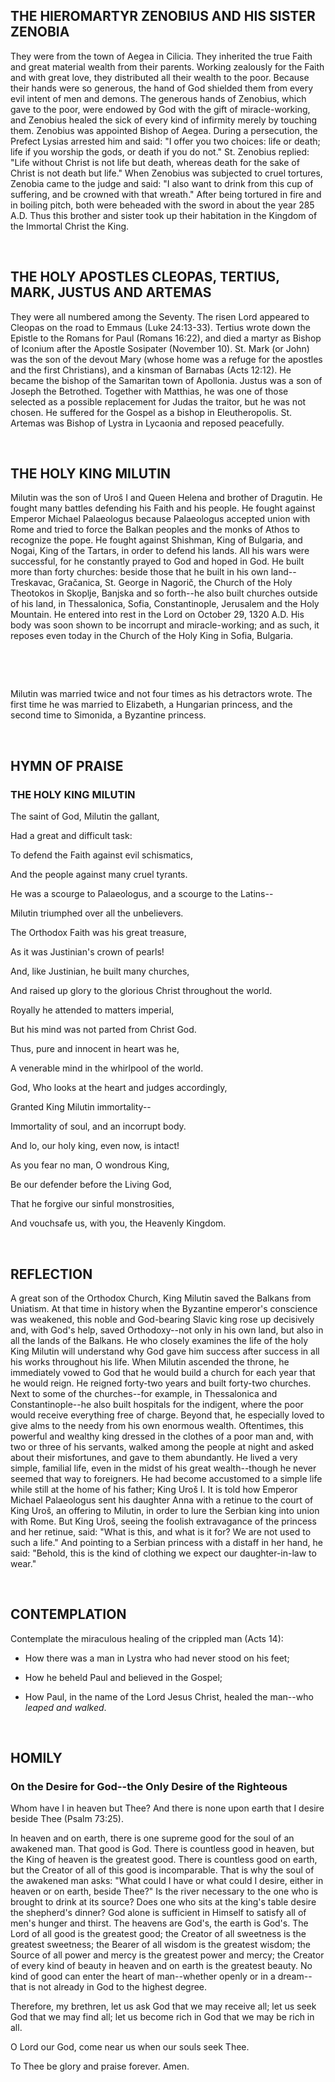 ## THE HIEROMARTYR ZENOBIUS AND HIS SISTER ZENOBIA

They were from the town of Aegea in Cilicia. They inherited the true Faith and great material wealth from their parents. Working zealously for the Faith and with great love, they distributed all their wealth to the poor. Because their hands were so generous, the hand of God shielded them from every evil intent of men and demons. The generous hands of Zenobius, which gave to the poor, were endowed by God with the gift of miracle-working, and Zenobius healed the sick of every kind of infirmity merely by touching them. Zenobius was appointed Bishop of Aegea. During a persecution, the Prefect Lysias arrested him and said: "I offer you two choices: life or death; life if you worship the gods, or death if you do not." St. Zenobius replied: "Life without Christ is not life but death, whereas death for the sake of Christ is not death but life." When Zenobius was subjected to cruel tortures, Zenobia came to the judge and said: "I also want to drink from this cup of suffering, and be crowned with that wreath." After being tortured in fire and in boiling pitch, both were beheaded with the sword in about the year 285 A.D. Thus this brother and sister took up their habitation in the Kingdom of the Immortal Christ the King.

&nbsp;

## THE HOLY APOSTLES CLEOPAS, TERTIUS, MARK, JUSTUS AND ARTEMAS

They were all numbered among the Seventy. The risen Lord appeared to Cleopas on the road to Emmaus (Luke 24:13-33). Tertius wrote down the Epistle to the Romans for Paul (Romans 16:22), and died a martyr as Bishop of Iconium after the Apostle Sosipater (November 10). St. Mark (or John) was the son of the devout Mary (whose home was a refuge for the apostles and the first Christians), and a kinsman of Barnabas (Acts 12:12). He became the bishop of the Samaritan town of Apollonia. Justus was a son of Joseph the Betrothed. Together with Matthias, he was one of those selected as a possible replacement for Judas the traitor, but he was not chosen. He suffered for the Gospel as a bishop in Eleutheropolis. St. Artemas was Bishop of Lystra in Lycaonia and reposed peacefully.

&nbsp;

## THE HOLY KING MILUTIN

Milutin was the son of Uroš I and Queen Helena and brother of Dragutin. He fought many battles defending his Faith and his people. He fought against Emperor Michael Palaeologus because Palaeologus accepted union with Rome and tried to force the Balkan peoples and the monks of Athos to recognize the pope. He fought against Shishman, King of Bulgaria, and Nogai, King of the Tartars, in order to defend his lands. All his wars were successful, for he constantly prayed to God and hoped in God. He built more than forty churches: beside those that he built in his own land--Treskavac, Gračanica, St. George in Nagorič, the Church of the Holy Theotokos in Skoplje, Banjska and so forth--he also built churches outside of his land, in Thessalonica, Sofia, Constantinople, Jerusalem and the Holy Mountain. He entered into rest in the Lord on October 29, 1320 A.D. His body was soon shown to be incorrupt and miracle-working; and as such, it reposes even today in the Church of the Holy King in Sofia, Bulgaria.

&nbsp;

&nbsp; 

Milutin was married twice and not four times as his detractors wrote. The first time he was married to Elizabeth, a Hungarian princess, and the second time to Simonida, a Byzantine princess.

&nbsp;

## HYMN OF PRAISE

### THE HOLY KING MILUTIN

The saint of God, Milutin the gallant, 

Had a great and difficult task: 

To defend the Faith against evil schismatics, 

And the people against many cruel tyrants. 

He was a scourge to Palaeologus, and a scourge to the Latins-- 

Milutin triumphed over all the unbelievers. 

The Orthodox Faith was his great treasure, 

As it was Justinian's crown of pearls! 

And, like Justinian, he built many churches, 

And raised up glory to the glorious Christ throughout the world. 

Royally he attended to matters imperial, 

But his mind was not parted from Christ God. 

Thus, pure and innocent in heart was he, 

A venerable mind in the whirlpool of the world. 

God, Who looks at the heart and judges accordingly, 

Granted King Milutin immortality-- 

Immortality of soul, and an incorrupt body. 

And lo, our holy king, even now, is intact! 

As you fear no man, O wondrous King, 

Be our defender before the Living God, 

That he forgive our sinful monstrosities, 

And vouchsafe us, with you, the Heavenly Kingdom. 

&nbsp;

## REFLECTION

A great son of the Orthodox Church, King Milutin saved the Balkans from Uniatism. At that time in history when the Byzantine emperor's conscience was weakened, this noble and God-bearing Slavic king rose up decisively and, with God's help, saved Orthodoxy--not only in his own land, but also in all the lands of the Balkans. He who closely examines the life of the holy King Milutin will understand why God gave him success after success in all his works throughout his life. When Milutin ascended the throne, he immediately vowed to God that he would build a church for each year that he would reign. He reigned forty-two years and built forty-two churches. Next to some of the churches--for example, in Thessalonica and Constantinople--he also built hospitals for the indigent, where the poor would receive everything free of charge. Beyond that, he especially loved to give alms to the needy from his own enormous wealth. Oftentimes, this powerful and wealthy king dressed in the clothes of a poor man and, with two or three of his servants, walked among the people at night and asked about their misfortunes, and gave to them abundantly. He lived a very simple, familial life, even in the midst of his great wealth--though he never seemed that way to foreigners. He had become accustomed to a simple life while still at the home of his father; King Uroš I. It is told how Emperor Michael Palaeologus sent his daughter Anna with a retinue to the court of King Uroš, an offering to Milutin, in order to lure the Serbian king into union with Rome. But King Uroš, seeing the foolish extravagance of the princess and her retinue, said: "What is this, and what is it for? We are not used to such a life." And pointing to a Serbian princess with a distaff in her hand, he said: "Behold, this is the kind of clothing we expect our daughter-in-law to wear."

&nbsp; 

## CONTEMPLATION

Contemplate the miraculous healing of the crippled man (Acts 14):

- How there was a man in Lystra who had never stood on his feet;

- How he beheld Paul and believed in the Gospel;

- How Paul, in the name of the Lord Jesus Christ, healed the man--who *leaped and walked*.

&nbsp;

## HOMILY

### On the Desire for God--the Only Desire of the Righteous

Whom have I in heaven but Thee? And there is none upon earth that I desire beside Thee (Psalm 73:25).

In heaven and on earth, there is one supreme good for the soul of an awakened man. That good is God. There is countless good in heaven, but the King of heaven is the greatest good. There is countless good on earth, but the Creator of all of this good is incomparable. That is why the soul of the awakened man asks: "What could I have or what could I desire, either in heaven or on earth, beside Thee?" Is the river necessary to the one who is brought to drink at its source? Does one who sits at the king's table desire the shepherd's dinner? God alone is sufficient in Himself to satisfy all of men's hunger and thirst. The heavens are God's, the earth is God's. The Lord of all good is the greatest good; the Creator of all sweetness is the greatest sweetness; the Bearer of all wisdom is the greatest wisdom; the Source of all power and mercy is the greatest power and mercy; the Creator of every kind of beauty in heaven and on earth is the greatest beauty. No kind of good can enter the heart of man--whether openly or in a dream--that is not already in God to the highest degree.

Therefore, my brethren, let us ask God that we may receive all; let us seek God that we may find all; let us become rich in God that we may be rich in all.

O Lord our God, come near us when our souls seek Thee.

To Thee be glory and praise forever. Amen.
